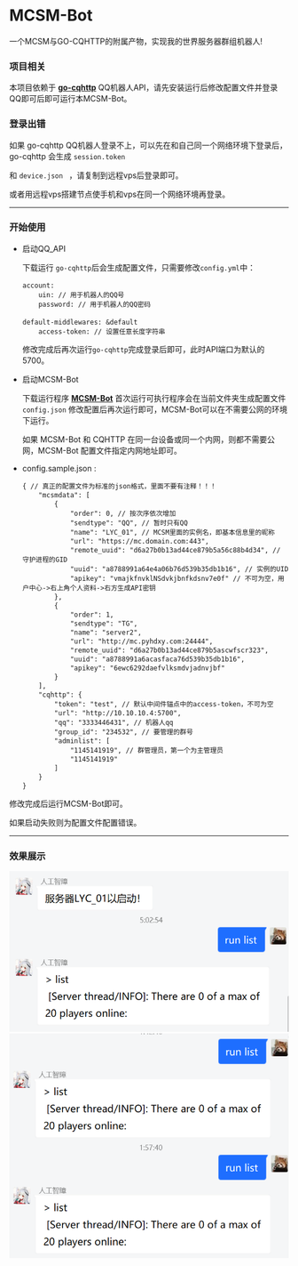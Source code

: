 # MCSM-Bot

一个MCSM与GO-CQHTTP的附属产物，实现我的世界服务器群组机器人!

### 项目相关

本项目依赖于 **[go-cqhttp](https://github.com/Mrs4s/go-cqhttp)** QQ机器人API，请先安装运行后修改配置文件并登录QQ即可后即可运行本MCSM-Bot。

### 登录出错

如果 go-cqhttp QQ机器人登录不上，可以先在和自己同一个网络环境下登录后，go-cqhttp 会生成 `session.token`

和 `device.json ` ，请复制到远程vps后登录即可。

或者用远程vps搭建节点使手机和vps在同一个网络环境再登录。

-----

### 开始使用

- 启动QQ_API

    下载运行 `go-cqhttp`后会生成配置文件，只需要修改`config.yml`中：

    ```
    account:
        uin: // 用于机器人的QQ号
        password: // 用于机器人的QQ密码
        
    default-middlewares: &default
        access-token: // 设置任意长度字符串
    ```

    修改完成后再次运行`go-cqhttp`完成登录后即可，此时API端口为默认的5700。

- 启动MCSM-Bot

    下载运行程序 **[MCSM-Bot](https://github.com/zijiren233/MCSM-Bot/releases)** 
    首次运行可执行程序会在当前文件夹生成配置文件 `config.json` 
    修改配置后再次运行即可，MCSM-Bot可以在不需要公网的环境下运行。

    如果 MCSM-Bot 和 CQHTTP 在同一台设备或同一个内网，则都不需要公网，MCSM-Bot 配置文件指定内网地址即可。


- config.sample.json :
    ```
    { // 真正的配置文件为标准的json格式，里面不要有注释！！！
        "mcsmdata": [
            {
                "order": 0, // 按次序依次增加
                "sendtype": "QQ", // 暂时只有QQ
                "name": "LYC_01", // MCSM里面的实例名，即基本信息里的昵称
                "url": "https://mc.domain.com:443",
                "remote_uuid": "d6a27b0b13ad44ce879b5a56c88b4d34", // 守护进程的GID
                "uuid": "a8788991a64e4a06b76d539b35db1b16", // 实例的UID
                "apikey": "vmajkfnvklNSdvkjbnfkdsnv7e0f" // 不可为空，用户中心->右上角个人资料->右方生成API密钥
            },
            {
                "order": 1,
                "sendtype": "TG",
                "name": "server2",
                "url": "http://mc.pyhdxy.com:24444",
                "remote_uuid": "d6a27b0b13ad44ce879b5ascwfscr323",
                "uuid": "a8788991a6acasfaca76d539b35db1b16",
                "apikey": "6ewc6292daefvlksmdvjadnvjbf"
            }
        ],
        "cqhttp": {
            "token": "test", // 默认中间件锚点中的access-token，不可为空
            "url": "http://10.10.10.4:5700",
            "qq": "3333446431", // 机器人qq
            "group_id": "234532", // 要管理的群号
            "adminlist": [
                "1145141919", // 群管理员，第一个为主管理员
                "1145141919"
            ]
        }
    }
    ```

修改完成后运行MCSM-Bot即可。

如果启动失败则为配置文件配置错误。

-----

### 效果展示
<img src="docs\sc\Sample_1.png" />
<img src="docs\sc\Sample_2.png" />